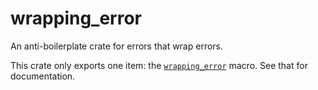 # wrapping_error

An anti-boilerplate crate for errors that wrap errors.

This crate only exports one item: the [`wrapping_error`](https://docs.rs/wrapping_error/latest/wrapping_error/macro.wrapping_error.html) macro.
See that for documentation.
